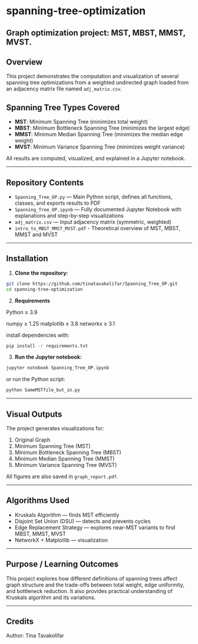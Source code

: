 # spanning-tree-optimization
Graph optimization project: MST, MBST, MMST, MVST.
---
## Overview

This project demonstrates the computation and visualization of several spanning tree optimizations from a weighted undirected graph loaded from an adjacency matrix file named `adj_matrix.csv`.

## Spanning Tree Types Covered

- **MST**: Minimum Spanning Tree (minimizes total weight)  
- **MBST**: Minimum Bottleneck Spanning Tree (minimizes the largest edge)  
- **MMST**: Minimum Median Spanning Tree (minimizes the median edge weight)  
- **MVST**: Minimum Variance Spanning Tree (minimizes weight variance)  

All results are computed, visualized, and explained in a Jupyter notebook.

---

## Repository Contents

- `Spanning_Tree_OP.py` — Main Python script, defines all functions, classes, and exports results to PDF  
- `Spanning_Tree_OP.ipynb` — Fully documented Jupyter Notebook with explanations and step-by-step visualizations  
- `adj_matrix.csv` — Input adjacency matrix (symmetric, weighted)   
- `intro_to_MBST_MMST_MVST.pdf` - Theoretical overview of MST, MBST, MMST and MVST

---

## Installation

1. **Clone the repository:**  
```bash
git clone https://github.com/tinatavakolifar/Spanning_Tree_OP.git
cd spanning-tree-optimization
```

2. **Requirements**

Python ≥ 3.9

numpy ≥ 1.25
matplotlib ≥ 3.8
networkx ≥ 3.1

install dependencies with:
```bash
pip install -r requirements.txt
```

3. **Run the Jupyter notebook:**  

```bash
jupyter notebook Spanning_Tree_OP.ipynb
```
or run the Python script:
```bash
python SameMSTfile_but_in.py
```

---

## Visual Outputs

The project generates visualizations for:

1. Original Graph
2. Minimum Spanning Tree (MST)
3. Minimum Bottleneck Spanning Tree (MBST)
4. Minimum Median Spanning Tree (MMST)
5. Minimum Variance Spanning Tree (MVST)

All figures are also saved in `graph_report.pdf`.

---

## Algorithms Used

- Kruskals Algorithm — finds MST efficiently
- Disjoint Set Union (DSU) — detects and prevents cycles
- Edge Replacement Strategy — explores near-MST variants to find MBST, MMST, MVST
- NetworkX + Matplotlib — visualization

---

## Purpose / Learning Outcomes

This project explores how different definitions of spanning trees affect graph structure and the trade-offs between total weight, edge uniformity, and bottleneck reduction. It also provides practical understanding of Kruskals algorithm and its variations.

---

## Credits

Author: Tina Tavakolifar  
